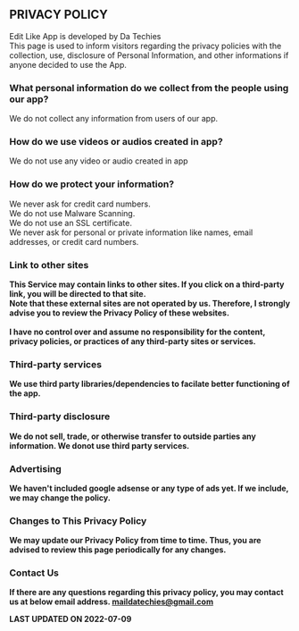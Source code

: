 <html lang="en-US"> 
<head>
    <meta charset="UTF-8">
<title> Edit Like|A quick and simple video editor</title>
</head>
</html>

## <b>PRIVACY POLICY</b>
Edit Like App is developed by Da Techies <br>
This page is used to inform visitors regarding the privacy policies with the collection, use, disclosure of Personal Information, and other informations if anyone decided to use the App.

### <b>What personal information do we collect from the people using our app?</b>
We do not collect any information from users of our app.

### <b>How do we use videos or audios created in app?</b>
We do not use any video or audio created in app

### <b>How do we protect your information?</b>
We never ask for credit card numbers. <br>
We do not use Malware Scanning. <br>
We do not use an SSL certificate. <br>
We never ask for personal or private information like names, email addresses, or credit card numbers.

### <b>Link to other sites<b>
This Service may contain links to other sites. If you click on a third-party link, you will be directed to that site. <br>
Note that these external sites are not operated by us. Therefore, I strongly advise you to review the Privacy Policy of these websites. <br><br>
I have no control over and assume no responsibility for the content, privacy policies, or practices of any third-party sites or services.

### <b>Third-party services
We use third party libraries/dependencies to facilate better functioning of the app.

### <b>Third-party disclosure</b>
We do not sell, trade, or otherwise transfer to outside parties any information.
We donot use third party services.

### <b>Advertising</b>
We haven't included google adsense or any type of ads yet. If we include, we may change the policy.

### <b>Changes to This Privacy Policy<b>
We may update our Privacy Policy from time to time. Thus, you are advised to review this page periodically for any changes. 

### <b>Contact Us<b>
If there are any questions regarding this privacy policy, you may contact us at below email address.
maildatechies@gmail.com

LAST UPDATED ON 2022-07-09

